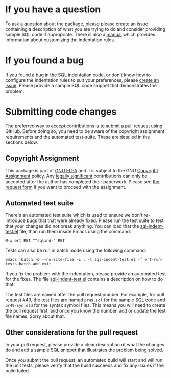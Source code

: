 # If you have a question

To ask a question about the package, please please [create an
issue][gh-issue-link] containing a description of what you are trying to do
and consider providing sample SQL code if appropriate.  There is also a
[manual](./sql-indent.org) which provides information about customizing the
indentation rules.


# If you found a bug

If you found a bug in the SQL indentation code, or don't know how to configure
the indentation rules to suit your preferences, please [create an
issue][gh-issue-link].  Please provide a sample SQL code snippet that
demonstrates the problem.


# Submitting code changes

The preferred way to accept contributions is to submit a pull request using
GitHub.  Before doing so, you need to be aware of the copyright assignment
requirements and the automated test-suite.  These are detailed in the sections
below.

## Copyright Assignment

This package is part of [GNU ELPA][elpa-link] and it is subject to the GNU
[Copyright Assignment][copy-papers-link] policy. Any [legally
significant][legally-link] contributions can only be accepted after the author
has completed their paperwork. Please see [the request form][request-link] if
you want to proceed with the assignment.

## Automated test suite

There's an automated test suite which is used to ensure we don't re-introduce
bugs that that were already fixed.  Please run the test suite to test that
your changes did not break anything.  You can load that the
[sql-indent-test.el](./sql-indent-test.el) file, than run them inside Emacs
using the command:

    M-x ert RET "^sqlind-" RET

Tests can also be run in batch mode using the following command:

    emacs -batch -Q --no-site-file -L . -l sql-indent-test.el -f ert-run-tests-batch-and-exit

If you fix the problem with the indentation, please provide an automated test
for the fixes.  The file [sql-indent-test.el](./sql-indent-test.el) contains a
description on how to do that.

The test files are named after the pull request number.  For example, for pull
request #49, the test files are named `pr49.sql` for the sample SQL code and
`pr49-syn.eld` for the syntax symbol files.  This means you will need to
create the pull request first, and once you know the number, add or update the
test file names.  Sorry about that.

## Other considerations for the pull request

In your pull request, please provide a clear description of what the changes
do and add a sample SQL snippet that illustrates the problem being solved.

Once you submit the pull request, an automated build will start and will run
the unit tests, please verify that the build succeeds and fix any issues if
the build failed.


[elpa-link]: http://elpa.gnu.org/packages/
[copy-papers-link]: http://www.gnu.org/prep/maintain/html_node/Copyright-Papers.html
[legally-link]: http://www.gnu.org/prep/maintain/html_node/Legally-Significant.html#Legally-Significant
[request-link]: http://git.savannah.gnu.org/cgit/gnulib.git/tree/doc/Copyright/request-assign.future
[gh-issue-link]: https://github.com/alex-hhh/emacs-sql-indent/issues

